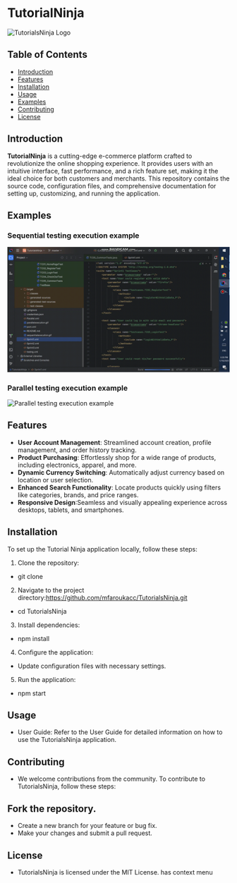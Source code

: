 # TutorialNinja

![TutorialsNinja Logo](https://tutorialsninja.com/demo/image/cache/catalog/demo/banners/MacBookAir-1140x380.jpg)

## Table of Contents

- [Introduction](#introduction)
- [Features](#features)
- [Installation](#installation)
- [Usage](#usage)
- [Examples](#examples)
- [Contributing](#contributing)
- [License](#license)

## Introduction

**TutorialNinja** is a cutting-edge e-commerce platform crafted to revolutionize the online shopping
experience. It provides users with an intuitive interface, fast performance, and a rich feature set, making it the ideal choice for both customers and merchants.
This repository contains the source code, configuration files, and comprehensive documentation for setting up, customizing, and running the application.
## Examples

### Sequential testing execution example

![Sequential testing execution example](sequentialexecution.gif)

### Parallel testing execution example

![Parallel testing execution example](parallelexecution.gif)

## Features

- **User Account Management**: Streamlined account creation, profile management, and order history tracking.
- **Product Purchasing**: Effortlessly shop for a wide range of products, including electronics, apparel, and more.
- **Dynamic Currency Switching**: Automatically adjust currency based on location or user selection.
- **Enhanced Search Functionality**:  Locate products quickly using filters like categories, brands, and price ranges.
- **Responsive Design**:Seamless and visually appealing experience across desktops, tablets, and smartphones.

## Installation

To set up the Tutorial Ninja application locally, follow these steps:

1. Clone the repository:

* git clone  

2. Navigate to the project directory:https://github.com/mfaroukacc/TutorialsNinja.git

* cd TutorialsNinja

3. Install dependencies:

* npm install

4. Configure the application:

* Update configuration files with necessary settings.

5. Run the application:

* npm start

## Usage

* User Guide: Refer to the User Guide for detailed information on how to use the TutorialsNinja application.

## Contributing

* We welcome contributions from the community. To contribute to TutorialsNinja, follow these steps:

## Fork the repository.

* Create a new branch for your feature or bug fix.
* Make your changes and submit a pull request.

## License

* TutorialsNinja is licensed under the MIT License.
  has context menu